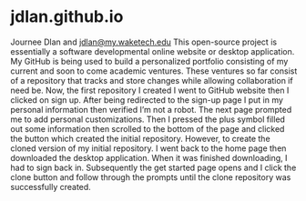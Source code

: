 # jdlan.github.io
Journee Dlan and jdlan@my.waketech.edu
This open-source project is essentially a software developmental online website or desktop application. My GitHub is being used to build a personalized portfolio consisting of my current and soon to come academic ventures. These ventures so far consist of a repository that tracks and store changes while allowing collaboration if need be. 
Now, the first repository I created I went to GitHub website then I clicked on sign up. After being redirected to the sign-up page I put in my personal information then verified I’m not a robot. The next page prompted me to add personal customizations. Then I pressed the plus symbol filled out some information then scrolled to the bottom of the page and clicked the button which created the initial repository.
However, to create the cloned version of my initial repository. I went back to the home page then downloaded the desktop application. When it was finished downloading, I had to sign back in. Subsequently the get started page opens and I click the clone button and follow through the prompts until the clone repository was successfully created.
